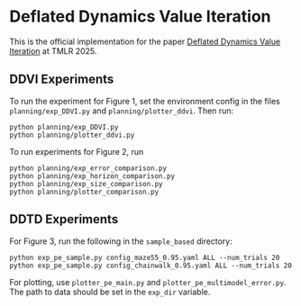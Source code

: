 # Deflated Dynamics Value Iteration

This is the official implementation for the paper [Deflated Dynamics Value Iteration](https://openreview.net/pdf?id=IbQTE24aZw) at TMLR 2025.

## DDVI Experiments

To run the experiment for Figure 1, set the environment config in the files ``planning/exp_DDVI.py`` and ``planning/plotter_ddvi``. Then run:
```
python planning/exp_DDVI.py
python planning/plotter_ddvi.py
```

To run experiments for Figure 2, run
```
python planning/exp_error_comparison.py
python planning/exp_horizon_comparison.py
python planning/exp_size_comparison.py
python planning/plotter_comparison.py
```

## DDTD Experiments
For Figure 3, run the following in the ``sample_based`` directory:

```
python exp_pe_sample.py config_maze55_0.95.yaml ALL --num_trials 20
python exp_pe_sample.py config_chainwalk_0.95.yaml ALL --num_trials 20
```

For plotting, use ``plotter_pe_main.py`` and ``plotter_pe_multimodel_error.py``. The path to data should be set in the ``exp_dir`` variable.
